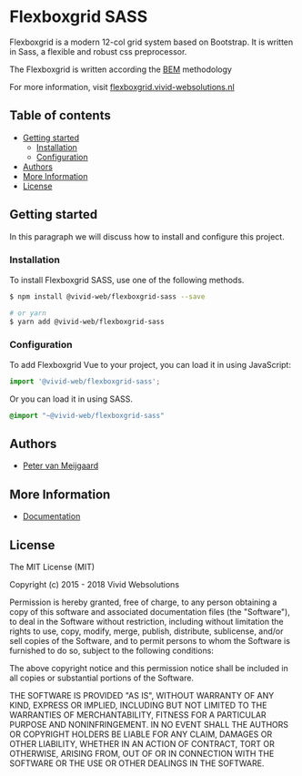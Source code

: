 # Flexboxgrid SASS #
Flexboxgrid is a modern 12-col grid system based on Bootstrap.
It is written in Sass, a flexible and robust css preprocessor.

The Flexboxgrid is written according the [BEM](http://getbem.com/) methodology

For more information, visit [flexboxgrid.vivid-websolutions.nl](http://flexboxgrid.vivid-websolutions.nl)

## Table of contents ##
 - [Getting started](#getting-started)
    -  [Installation](#installation)
    -  [Configuration](#configuration)
 - [Authors](#authors)
 - [More Information](#more-information)
 - [License](#license)

## Getting started ##
In this paragraph we will discuss how to install and configure this project.

### Installation ###
To install Flexboxgrid SASS, use one of the following methods.
```bash
$ npm install @vivid-web/flexboxgrid-sass --save

# or yarn
$ yarn add @vivid-web/flexboxgrid-sass
```

### Configuration ###
To add Flexboxgrid Vue to your project, you can load it in using JavaScript:
```javascript
import '@vivid-web/flexboxgrid-sass';
```

Or you can load it in using SASS.
```sass
@import "~@vivid-web/flexboxgrid-sass"
```

## Authors ##
 - [Peter van Meijgaard](https://github.com/petervmeijgaard)

## More Information ##
  -  [Documentation](http://flexboxgrid.vivid-websolutions.nl)

## License ##
The MIT License (MIT)

Copyright (c) 2015 - 2018 Vivid Websolutions

Permission is hereby granted, free of charge, to any person obtaining a copy
of this software and associated documentation files (the "Software"), to deal
in the Software without restriction, including without limitation the rights
to use, copy, modify, merge, publish, distribute, sublicense, and/or sell
copies of the Software, and to permit persons to whom the Software is
furnished to do so, subject to the following conditions:

The above copyright notice and this permission notice shall be included in all
copies or substantial portions of the Software.

THE SOFTWARE IS PROVIDED "AS IS", WITHOUT WARRANTY OF ANY KIND, EXPRESS OR
IMPLIED, INCLUDING BUT NOT LIMITED TO THE WARRANTIES OF MERCHANTABILITY,
FITNESS FOR A PARTICULAR PURPOSE AND NONINFRINGEMENT. IN NO EVENT SHALL THE
AUTHORS OR COPYRIGHT HOLDERS BE LIABLE FOR ANY CLAIM, DAMAGES OR OTHER
LIABILITY, WHETHER IN AN ACTION OF CONTRACT, TORT OR OTHERWISE, ARISING FROM,
OUT OF OR IN CONNECTION WITH THE SOFTWARE OR THE USE OR OTHER DEALINGS IN THE
SOFTWARE.

